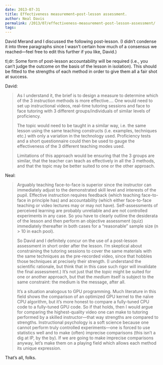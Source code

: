 ```yaml
---
date: 2013-07-31
title: Effectiveness measurement—post-lesson assessment.
author: Neal Davis
permalink: /2013/07/effectiveness-measurement-post-lesson-assessment/
tags:
---
```

David Merand and I discussed the following post-lesson. (I didn&#8217;t condense it into three paragraphs since I wasn&#8217;t certain how much of a consensus we reached—feel free to edit this further if you like, David.)

tl;dr: Some form of post-lesson accountability will be required (i.e., you can&#8217;t judge the outcome on the basis of the lesson in isolation). This should be fitted to the strengths of each method in order to give them all a fair shot at success.

David:

> As I understand it, the brief is to design a measure to determine which of the 3 instruction methods is more effective&#8230;. One would need to set up instructional videos, real-time tutoring sessions and face to face tutoring with 3 different groups/individuals of similar levels of proficiency.
> 
> The topic would need to be taught in a similar way, i.e. the same lesson using the same teaching constructs (i.e. examples, techniques etc.) with only a variation in the technology used. Proficiency tests and a short questionnaire could then be used to gauge the effectiveness of the 3 different teaching modes used.
> 
> Limitations of this approach would be ensuring that the 3 groups are similar, that the teacher can teach as effectively in all the 3 methods, and that the topic may be better suited to one or the other approach.

Neal:

> Arguably teaching face-to-face is superior since the instructor can immediately adjust to the demonstrated skill level and interests of the pupil. Effective instruction requires feedback (which teaching face-to-face in principle has) and accountability (which either face-to-face teaching or video lectures may or may not have). Self-assessments of perceived learning are probably unreliable and are not controlled experiments in any case. So you have to clearly outline the desiderata of the lesson and then perform an objective assessment (quiz) immediately thereafter in both cases for a &#8220;reasonable&#8221; sample size (n > 10 in each pool).
> 
> So David and I definitely concur on the use of a post-lesson assessment in short order after the lesson. I&#8217;m skeptical about constraining the tutoring sessions to cover the same materials with the same techniques as the pre-recorded video, since that hobbles those techniques at precisely their strength. (I understand the scientific rationale, but think that in this case such rigor will invalidate the final assessment.) It&#8217;s not just that the *topic* might be suited for one or another approach, but that the *medium* itself is subject to the same constraint: the medium is the message, after all.
> 
> It&#8217;s a situation analogous to GPU programming. Much literature in this field shows the comparison of an optimized GPU kernel to the naïve CPU algorithm, but it&#8217;s more honest to compare a fully-tuned CPU code to a fully-tuned GPU code. So if that holds, then I would argue for comparing the highest-quality video one can make to tutoring performed by a skilled instructor—that way strengths are compared to strengths. Instructional psychology is a soft science because one cannot perform truly controlled experiments—one is forced to use statistics well and to make (often) imprecise comparisons (this isn&#8217;t a dig at IP, by the by). If we are going to make imprecise comparisons anyway, let&#8217;s make them on a playing field which allows each method its unique expression. 

That&#8217;s all, folks.
